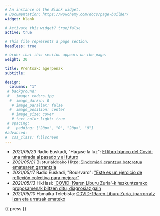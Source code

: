 ```yaml
---
# An instance of the Blank widget.
# Documentation: https://wowchemy.com/docs/page-builder/
widget: blank

# Activate this widget? true/false
active: true

# This file represents a page section.
headless: true

# Order that this section appears on the page.
weight: 30

title: Prentsako agerpenak
subtitle: 

design:
  columns: "1"
 # background:
 #   image: coders.jpg
  #  image_darken: 0
   # image_parallax: false
  #  image_position: center
   # image_size: cover
   # text_color_light: true
 # spacing:
 #   padding: ["20px", "0", "20px", "0"]
#advanced:
#  css_class: fullscreen
---
```


- <i class="fas fa-microphone-alt"></i> _2021/05/23_ Radio Euskadi, "Hágase la luz": [El libro blanco del Covid: una mirada al pasado y al futuro](https://www.eitb.eus/es/radio/radio-euskadi/programas/hagase-la-luz/detalle/8070839/el-libro-blanco-del-covid-mirada-al-pasado-y-al-futuro-------/)
- <i class="fas fa-newspaper"></i> _2021/05/21_ Busturialdeako Hitza: [Sindemiari erantzun bateratua ematearen garrantzia](https://busturialdea.hitza.eus/2021/05/21/sindemiari-erantzun-bateratua-ematearen-garrantzia/)
- <i class="fas fa-microphone-alt"></i> _2021/05/17_ Radio Euskadi, "Boulevard": ["Este es un ejercicio de reflexión colectiva para mejorar"](https://www.eitb.eus/es/radio/radio-euskadi/programas/boulevard/detalle/8056506/libro-blanco-de-covid19-175-propuestas-para-futuro/)
- <i class="fas fa-newspaper"></i> _2021/05/13_ HikHasi: ['COVID-19aren Liburu Zuria'-k hezkuntzarako proposamenak biltzen ditu, diagnosiaz gain](http://hikhasi.eus/Albistegia/20210513/COVID-19aren_Liburu_Zuria-k_hezkuntzarako_proposamenak_biltzen_ditu_diagnosiaz_gain_)
- <i class="fas fa-tv"></i> _2021/05/10_ Hamaika Telebista: [COVID-19aren Liburu Zuria, iparrorratz izan eta urratsak emateko ](https://hamaika.eus/euskal-herria-berriak/gizartea/covid-19aren-liburu-zuria-iparrorratz-izan-eta-urratsak-emateko.html)

{{ press }}
